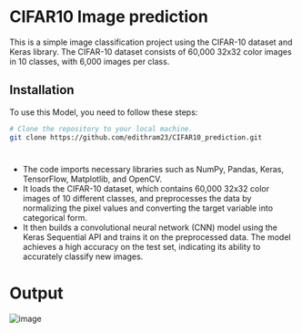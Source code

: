 # CIFAR10 Image prediction
This is a simple image classification project using the CIFAR-10 dataset and Keras library. The CIFAR-10 dataset 
consists of 60,000 32x32 color images in 10 classes, with 6,000 images per class.

## Installation

To use this Model, you need to follow these steps:

```bash
# Clone the repository to your local machine.
git clone https://github.com/edithram23/CIFAR10_prediction.git
```


# 

* The code imports necessary libraries such as NumPy, Pandas, Keras, 
  TensorFlow, Matplotlib, and OpenCV.
* It loads the CIFAR-10 dataset, which contains 60,000 32x32 color images of 10 different classes, and preprocesses the 
  data by normalizing the pixel values and converting the target variable into categorical form.
* It then builds a convolutional neural network (CNN) model using the Keras Sequential API and trains it on the preprocessed 
  data. The model achieves a high accuracy on the test set, indicating its ability to accurately classify new images.

# Output

![image](https://user-images.githubusercontent.com/106003437/232229951-ed9738c6-17ae-4574-8d40-ef88a44b3558.png)
